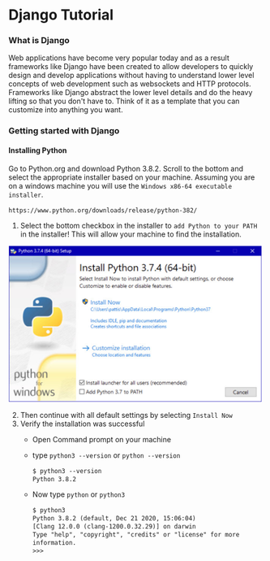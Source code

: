 # Django Tutorial

### What is Django
Web applications have become very popular today and as a result frameworks like Django have been created to allow developers to quickly design and develop applications without having to understand lower level concepts of web development such as websockets and HTTP protocols. Frameworks like Django abstract the lower level details and do the heavy lifting so that you don't have to. Think of it as a template that you can customize into anything you want.

### Getting started with Django

#### Installing Python
Go to Python.org and download Python 3.8.2. Scroll to the bottom and select the appropriate installer based on your machine. Assuming you are on a windows machine you will use the `Windows x86-64 executable installer`.

```
https://www.python.org/downloads/release/python-382/
```

1. Select the bottom checkbox in the installer to `add Python to your PATH` in the installer! This will allow your machine to find the installation. 
<img src="img/py-installer.png" alt="drawing" width="500"/>

2. Then continue with all default settings by selecting `Install Now`
3. Verify the installation was successful
    - Open Command prompt on your machine
    - type `python3 --version` or `python --version`
   
        ```
        $ python3 --version
        Python 3.8.2
        ```
    - Now type `python` or `python3`
    
        ```
        $ python3
        Python 3.8.2 (default, Dec 21 2020, 15:06:04)
        [Clang 12.0.0 (clang-1200.0.32.29)] on darwin
        Type "help", "copyright", "credits" or "license" for more information.
        >>>
        ```  



